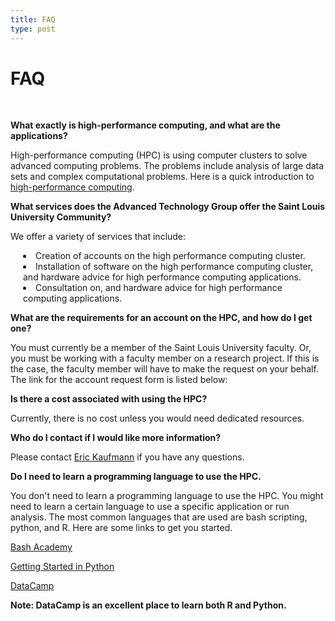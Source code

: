 ```yaml
---
title: FAQ
type: post
---
```


# FAQ

<br>

**What exactly is high-performance computing, and what are the applications?**

High-performance computing (HPC) is using computer clusters to solve advanced computing problems. The problems include analysis of large data sets and complex computational problems. Here is a quick introduction to <u>[high-performance computing](https://en.wikipedia.org/wiki/Supercomputer)</u>.

**What services does the Advanced Technology Group offer the Saint Louis University Community?**

We offer a variety of services that include:

<li style="PADDING-LEFT:20px">Creation of accounts on the high performance computing cluster.</li>
<li style="PADDING-LEFT:20px">Installation of software on the high performance computing cluster, and hardware advice for high performance computing applications.</li>
<li style="PADDING-LEFT:20px">Consultation on, and hardware advice for high performance computing applications.</li>

**What are the requirements for an account on the HPC, and how do I get one?**

You must currently be a member of the Saint Louis University faculty. Or, you must be working with a faculty member on a research project. If this is the case, the faculty member will have to make the request on your behalf. The link for the account request form is listed below:

**Is there a cost associated with using the HPC?**

Currently, there is no cost unless you would need dedicated resources. 

**Who do I contact if I would like more information?**

Please contact <u><a href="mailto:kaufmann@slu.edu">Eric Kaufmann</a></u> if you have any questions. 

**Do I need to learn a programming language to use the HPC.**

You don't need to learn a programming language to use the HPC. You might need to learn a certain language to use a specific application or run analysis. The most common languages that are used are bash scripting, python, and R. Here are some links to get you started.

<u>[Bash Academy](https://www.bash.academy/)</u>

<u>[Getting Started in Python](https://www.python.org/about/gettingstarted/)</u>

<u>[DataCamp](https://www.datacamp.com/)</u>

 **Note: DataCamp is an excellent place to learn both R and Python.**
